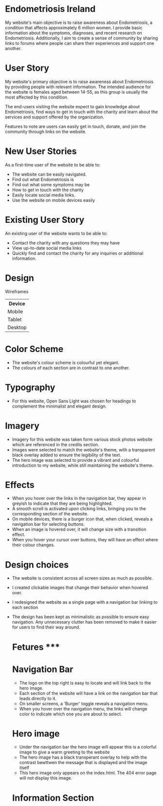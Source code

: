 # Endometriosis Ireland

My website's main objective is to raise awareness about Endometriosis, a condition that affects approximately 6 million women. I provide basic information about the symptoms, diagnoses, and recent research on Endometriosis. Additionally, I aim to create a sense of community by sharing links to forums where people can share their experiences and support one another.

# User Story

My website's primary objective is to raise awareness about Endometriosis by providing people with relevant information. The intended audience for the website is females aged between 14-55, as this group is usually the most affected by this condition.

The end-users visiting the website expect to gain knowledge about Endometriosis, find ways to get in touch with the charity and learn about the services and support offered by the organization.

Features to note are users can easily get in touch, donate, and join the community through links on the website. 

# New User Stories

As a first-time user of the website to be able to: 

- The website can be easily navigated.
- Find out what Endometriosis is
- Find out what some symptoms may be 
- How to get in touch with the charity 
- Easily locate social media links.
- Use the website on mobile devices easily

# Existing User Story 

An existing user of the website wants to be able to: 

- Contact the charity with any questions they may have
- View up-to-date social media links
- Quickly find and contact the charity for any inquiries or additional information.

# Design

Wireframes

<table>
    <tr>
      <th>Device</th>
    </tr>
    <tr>
      <td>Mobile</td>
    </tr>
    <tr>
      <td>Tablet</td>
    </tr>
    <tr>
        <td>Desktop</td>
    </tr>
  </table>


# Color Scheme

- The website's colour scheme is colourful yet elegant.
- The colours of each section are in contrast to one another.

# Typography

- For this website, Open Sans Light was chosen for headings to complement the minimalist and elegant design.

# Imagery

- Imagery for this website was taken form various stock photos website which are referenced in the credits section.
- Images were selected to match the website's theme, with a transparent black overlay added to ensure the legibility of the text.
- The hero image was selected to provide a vibrant and colourful introduction to my website, while still maintaining the website's theme.

# Effects
 - When you hover over the links in the navigation bar, they appear in greyish to indicate that they are being highlighted.
 - A smooth scroll is activated upon clicking links, bringing you to the corresponding section of the website.
 - On mobile devices, there is a burger icon that, when clicked, reveals a navigation bar for selecting buttons.
 - When an image is hovered over, it will change size with a transition effect.
 - When you hover your cursor over buttons, they will have an effect where their colour changes.

# Design choices
- The website is consistent across all screen sizes as much as possible.
- I created clickable images that change their behavior when hovered over.
- I redesigned the website as a single page with a navigation bar linking to each section
- The design has been kept as minimalistic as possible to ensure easy navigation. Any unnecessary clutter has been removed to make it easier for users to find their way around.

  # Fetures ***
  # Navigation Bar
  - The logo on the top right is easy to locate and will link back to the hero image.
  - Each section of the website will have a link on the navigation bar that leads directly to it.
  - On smaller screens, a 'Burger' toggle reveals a navigation menu.
  - When you hover over the navigation menu, the links will change color to indicate which one you are about to select.
 
  # Hero image
  - Under the navigation bar the hero image will appear this is a colorful image to give a warm greeting to the website 
  - The hero image has a black transperant overlay to help with the contrast bewttwen the message that is displayed and the image itself
  - This hero image only appears on the index.html. The 404 error page will not display this image.
 
  # Information Section
